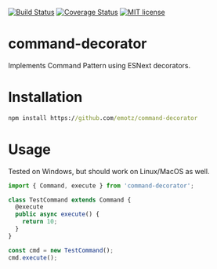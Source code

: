 [![Build Status](https://travis-ci.org/emotz/command-decorator.svg?branch=master)](https://travis-ci.org/emotz/command-decorator.svg?branch=master)
[![Coverage Status](https://coveralls.io/repos/github/emotz/command-decorator/badge.svg?branch=master)](https://coveralls.io/github/emotz/command-decorator?branch=master)
[![MIT license](http://img.shields.io/badge/license-MIT-brightgreen.svg)](http://opensource.org/licenses/MIT)

# command-decorator

Implements Command Pattern using ESNext decorators.

# Installation

```bat
npm install https://github.com/emotz/command-decorator
```

# Usage

Tested on Windows, but should work on Linux/MacOS as well.

```ts
import { Command, execute } from 'command-decorator';

class TestCommand extends Command {
  @execute
  public async execute() {
    return 10;
  }
}

const cmd = new TestCommand();
cmd.execute();
```
